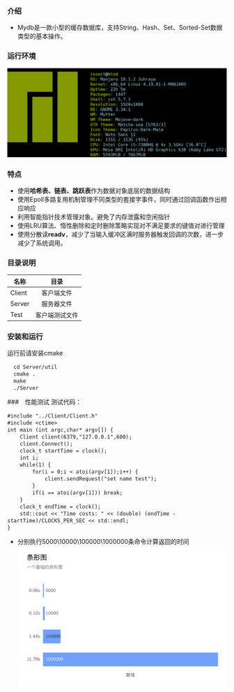 ### 介绍
 - Mydb是一款小型的缓存数据库，支持String、Hash、Set、Sorted-Set数据类型的基本操作。

### 运行环境
 ![](https://github.com/CXinsect/Mydb/blob/master/images/hardware.png)
 
### 特点
 - 使用**哈希表、链表、跳跃表**作为数据对象底层的数据结构
 - 使用Epoll多路复用机制管理不同类型的套接字事件，同时通过回调函数作出相应响应
 - 利用智能指针技术管理对象。避免了内存泄露和空闲指针
 - 使用LRU算法、惰性删除和定时删除策略实现对不满足要求的键值对进行管理
 - 使用分散读**readv**，减少了当输入缓冲区满时服务器触发回调的次数，进一步减少了系统调用。
 

### 目录说明
名称|目录
--|:--:
Client|客户端文件
Server|服务器文件
Test|客户端测试文件

### 安装和运行
运行前请安装cmake

```
  cd Server/util
  cmake .
  make
  ./Server
```

###　性能测试
测试代码：
```
#include "../Client/Client.h"
#include <ctime>
int main (int argc,char* argv[]) {
    Client client(6379,"127.0.0.1",600);
    client.Connect();
    clock_t startTime = clock();
    int i;
    while(1) {
        for(i = 0;i < atoi(argv[1]);i++) {
            client.sendRequest("set name test");
        }
        if(i == atoi(argv[1])) break;
    }
    clock_t endTime = clock();
    std::cout << "Time costs: " << (double) (endTime - startTime)/CLOCKS_PER_SEC << std::endl;
}
```
 - 分别执行5000\10000\100000\1000000条命令计算返回的时间
 ![](https://github.com/CXinsect/Mydb/blob/master/images/database.png)

